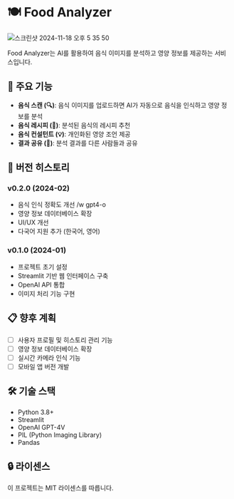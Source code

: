 # 🍽️ Food Analyzer
![스크린샷 2024-11-18 오후 5 35 50](https://github.com/user-attachments/assets/cdd59c41-9b12-45e8-96ff-d51469f49be8)

Food Analyzer는 AI를 활용하여 음식 이미지를 분석하고 영양 정보를 제공하는 서비스입니다.

## 📌 주요 기능

- **음식 스캔 (🔍)**: 음식 이미지를 업로드하면 AI가 자동으로 음식을 인식하고 영양 정보를 분석
- **음식 레시피 (🍳)**: 분석된 음식의 레시피 추천
- **음식 컨설턴트 (💡)**: 개인화된 영양 조언 제공
- **결과 공유 (💬)**: 분석 결과를 다른 사람들과 공유

## 🚀 버전 히스토리

### v0.2.0 (2024-02)
- 음식 인식 정확도 개선 /w gpt4-o
- 영양 정보 데이터베이스 확장
- UI/UX 개선
- 다국어 지원 추가 (한국어, 영어)

### v0.1.0 (2024-01)
- 프로젝트 초기 설정
- Streamlit 기반 웹 인터페이스 구축
- OpenAI API 통합
- 이미지 처리 기능 구현

## 📋 향후 계획

- [ ] 사용자 프로필 및 히스토리 관리 기능
- [ ] 영양 정보 데이터베이스 확장
- [ ] 실시간 카메라 인식 기능
- [ ] 모바일 앱 버전 개발

## 🛠️ 기술 스택

- Python 3.8+
- Streamlit
- OpenAI GPT-4V
- PIL (Python Imaging Library)
- Pandas

## 🔒 라이센스

이 프로젝트는 MIT 라이센스를 따릅니다.
